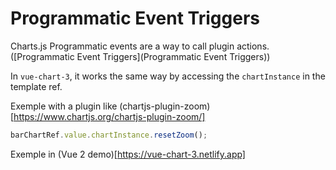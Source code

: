 # Programmatic Event Triggers

Charts.js Programmatic events are a way to call plugin actions.
([Programmatic Event Triggers](Programmatic Event Triggers))

In `vue-chart-3`, it works the same way by accessing the `chartInstance` in the template ref.

Exemple with a plugin like (chartjs-plugin-zoom)[https://www.chartjs.org/chartjs-plugin-zoom/]

```ts
barChartRef.value.chartInstance.resetZoom();
```

Exemple in (Vue 2 demo)[https://vue-chart-3.netlify.app]
